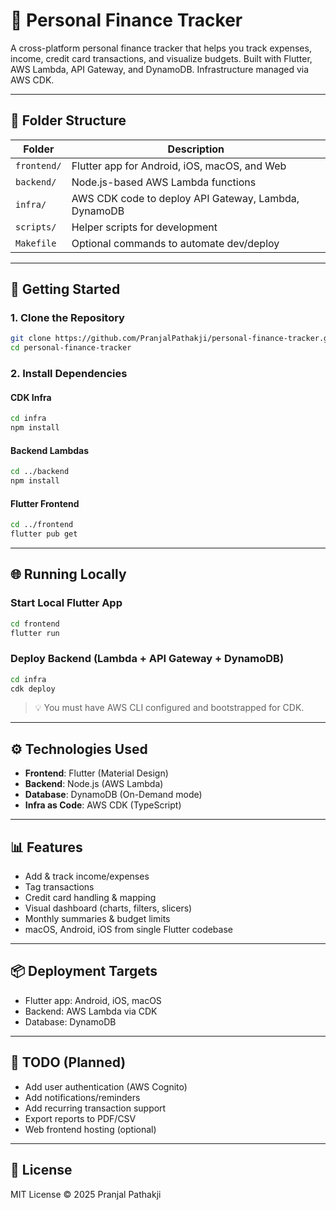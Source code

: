 # 💸 Personal Finance Tracker

A cross-platform personal finance tracker that helps you track expenses, income, credit card transactions, and visualize budgets. Built with Flutter, AWS Lambda, API Gateway, and DynamoDB. Infrastructure managed via AWS CDK.

---

## 🧱 Folder Structure

| Folder      | Description |
|-------------|-------------|
| `frontend/` | Flutter app for Android, iOS, macOS, and Web |
| `backend/`  | Node.js-based AWS Lambda functions |
| `infra/`    | AWS CDK code to deploy API Gateway, Lambda, DynamoDB |
| `scripts/`  | Helper scripts for development |
| `Makefile`  | Optional commands to automate dev/deploy |

---

## 🚀 Getting Started

### 1. Clone the Repository
```bash
git clone https://github.com/PranjalPathakji/personal-finance-tracker.git
cd personal-finance-tracker
```

### 2. Install Dependencies

#### CDK Infra
```bash
cd infra
npm install
```

#### Backend Lambdas
```bash
cd ../backend
npm install
```

#### Flutter Frontend
```bash
cd ../frontend
flutter pub get
```

---

## 🌐 Running Locally

### Start Local Flutter App
```bash
cd frontend
flutter run
```

### Deploy Backend (Lambda + API Gateway + DynamoDB)
```bash
cd infra
cdk deploy
```

> 💡 You must have AWS CLI configured and bootstrapped for CDK.

---

## ⚙️ Technologies Used

- **Frontend**: Flutter (Material Design)
- **Backend**: Node.js (AWS Lambda)
- **Database**: DynamoDB (On-Demand mode)
- **Infra as Code**: AWS CDK (TypeScript)

---

## 📊 Features

- Add & track income/expenses
- Tag transactions
- Credit card handling & mapping
- Visual dashboard (charts, filters, slicers)
- Monthly summaries & budget limits
- macOS, Android, iOS from single Flutter codebase

---

## 📦 Deployment Targets

- Flutter app: Android, iOS, macOS
- Backend: AWS Lambda via CDK
- Database: DynamoDB

---

## 📌 TODO (Planned)

- Add user authentication (AWS Cognito)
- Add notifications/reminders
- Add recurring transaction support
- Export reports to PDF/CSV
- Web frontend hosting (optional)

---

## 📄 License

MIT License © 2025 Pranjal Pathakji
